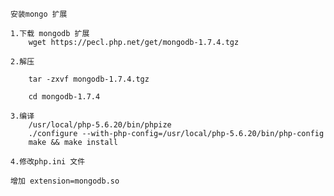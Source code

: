 


	安装mongo 扩展

	1.下载 mongodb 扩展
		wget https://pecl.php.net/get/mongodb-1.7.4.tgz
	
	2.解压
		
		tar -zxvf mongodb-1.7.4.tgz

		cd mongodb-1.7.4

	3.编译
		/usr/local/php-5.6.20/bin/phpize
		./configure --with-php-config=/usr/local/php-5.6.20/bin/php-config
		make && make install 

	4.修改php.ini 文件

	增加 extension=mongodb.so
	